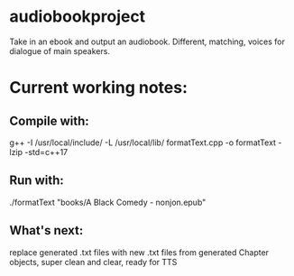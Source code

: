 # audiobookproject
Take in an ebook and output an audiobook. Different, matching, voices for dialogue of main speakers.

# Current working notes:

## Compile with:
g++ -I /usr/local/include/ -L /usr/local/lib/ formatText.cpp -o formatText -lzip -std=c++17

## Run with:
./formatText "books/A Black Comedy - nonjon.epub"

## What's next:
replace generated .txt files with new .txt files from generated Chapter objects, super clean and clear, ready for TTS
